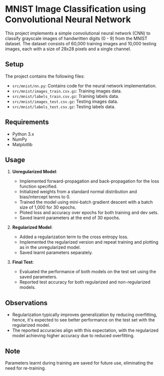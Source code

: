 # MNIST Image Classification using Convolutional Neural Network

This project implements a simple convolutional neural network (CNN) to classify grayscale images of handwritten digits (0 - 9) from the MNIST dataset. The dataset consists of 60,000 training images and 10,000 testing images, each with a size of 28x28 pixels and a single channel.

## Setup
The project contains the following files:
- `src/mnist/nn.py`: Contains code for the neural network implementation.
- `src/mnist/images_train.csv.gz`: Training images data.
- `src/mnist/labels_train.csv.gz`: Training labels data.
- `src/mnist/images_test.csv.gz`: Testing images data.
- `src/mnist/labels_test.csv.gz`: Testing labels data.

## Requirements
- Python 3.x
- NumPy
- Matplotlib

## Usage
1. **Unregularized Model**:
   - Implemented forward-propagation and back-propagation for the loss function specified.
   - Initialized weights from a standard normal distribution and bias/intercept terms to 0.
   - Trained the model using mini-batch gradient descent with a batch size of 1,000 for 30 epochs.
   - Ploted loss and accuracy over epochs for both training and dev sets.
   - Saved learnt parameters at the end of 30 epochs.

2. **Regularized Model**:
   - Added a regularization term to the cross entropy loss.
   - Implemented the regularized version and repeat training and plotting as in the unregularized model.
   - Saved learnt parameters separately.

3. **Final Test**:
   - Evaluated the performance of both models on the test set using the saved parameters.
   - Reported test accuracy for both regularized and non-regularized models.

## Observations
- Regularization typically improves generalization by reducing overfitting, hence, it's expected to see better performance on the test set with the regularized model.
- The reported accuracies align with this expectation, with the regularized model achieving higher accuracy due to reduced overfitting.

## Note
Parameters learnt during training are saved for future use, eliminating the need for re-training.
